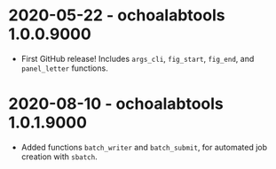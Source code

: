 # 2020-05-22 - ochoalabtools 1.0.0.9000

* First GitHub release!  Includes `args_cli`, `fig_start`, `fig_end`, and `panel_letter` functions.

# 2020-08-10 - ochoalabtools 1.0.1.9000

* Added functions `batch_writer` and `batch_submit`, for automated job creation with `sbatch`.

